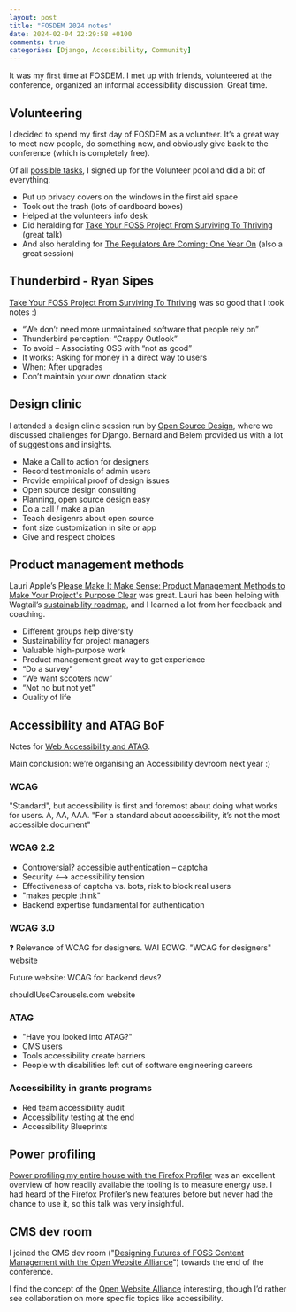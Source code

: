```yaml
---
layout: post
title: "FOSDEM 2024 notes"
date: 2024-02-04 22:29:58 +0100
comments: true
categories: [Django, Accessibility, Community]
---
```


It was my first time at FOSDEM. I met up with friends, volunteered at the conference, organized an informal accessibility discussion. Great time.

<!-- more -->

## Volunteering

I decided to spend my first day of FOSDEM as a volunteer. It’s a great way to meet new people, do something new, and obviously give back to the conference (which is completely free).

Of all [possible tasks](https://volunteers.fosdem.org/tasks/), I signed up for the Volunteer pool and did a bit of everything:

- Put up privacy covers on the windows in the first aid space
- Took out the trash (lots of cardboard boxes)
- Helped at the volunteers info desk
- Did heralding for [Take Your FOSS Project From Surviving To Thriving](https://fosdem.org/2024/schedule/event/fosdem-2024-2741-take-your-foss-project-from-surviving-to-thriving/) (great talk)
- And also heralding for [The Regulators Are Coming: One Year On](https://fosdem.org/2024/schedule/event/fosdem-2024-3683-the-regulators-are-coming-one-year-on/) (also a great session)

## Thunderbird - Ryan Sipes

[Take Your FOSS Project From Surviving To Thriving](https://fosdem.org/2024/schedule/event/fosdem-2024-2741-take-your-foss-project-from-surviving-to-thriving/) was so good that I took notes :)

- “We don’t need more unmaintained software that people rely on”
- Thunderbird perception: “Crappy Outlook”
- To avoid – Associating OSS with “not as good”
- It works: Asking for money in a direct way to users
- When: After upgrades
- Don’t maintain your own donation stack

## Design clinic

I attended a design clinic session run by [Open Source Design](https://opensourcedesign.net/), where we discussed challenges for Django.
Bernard and Belem provided us with a lot of suggestions and insights.

- Make a Call to action for designers
- Record testimonials of admin users
- Provide empirical proof of design issues
- Open source design consulting
- Planning, open source design easy
- Do a call / make a plan
- Teach desigenrs about open source
- font size customization in site or app
- Give and respect choices

## Product management methods

Lauri Apple’s [Please Make It Make Sense: Product Management Methods to Make Your Project's Purpose Clear](https://fosdem.org/2024/schedule/event/fosdem-2024-1693-please-make-it-make-sense-product-management-methods-to-make-your-project-s-purpose-clear/) was great. Lauri has been helping with Wagtail’s [sustainability roadmap](https://github.com/wagtail/rfcs/pull/90), and I learned a lot from her feedback and coaching.

- Different groups help diversity
- Sustainability for project managers
- Valuable high-purpose work
- Product management great way to get experience
- “Do a survey”
- “We want scooters now”
- “Not no but not yet”
- Quality of life

## Accessibility and ATAG BoF

Notes for [Web Accessibility and ATAG](https://fosdem.org/2024/schedule/event/fosdem-2024-3757-web-accessibility-and-atag/).

Main conclusion: we’re organising an Accessibility devroom next year :)

### WCAG

"Standard", but accessibility is first and foremost about doing what works for users. A, AA, AAA. "For a standard about accessibility, it’s not the most accessible document"

### WCAG 2.2

- Controversial? accessible authentication – captcha
- Security <--> accessibility tension
- Effectiveness of captcha vs. bots, risk to block real users
- "makes people think"
- Backend expertise fundamental for authentication

### WCAG 3.0

❓ Relevance of WCAG for designers. WAI EOWG. "WCAG for designers" website

Future website: WCAG for backend devs?

shouldIUseCarousels.com website

### ATAG

- "Have you looked into ATAG?"
- CMS users
- Tools accessibility create barriers
- People with disabilities left out of software engineering careers

### Accessibility in grants programs

- Red team accessibility audit
- Accessibility testing at the end
- Accessibility Blueprints

## Power profiling

[Power profiling my entire house with the Firefox Profiler](https://fosdem.org/2024/schedule/event/fosdem-2024-2723-power-profiling-my-entire-house-with-the-firefox-profiler/) was an excellent overview of how readily available the tooling is to measure energy use.
I had heard of the Firefox Profiler’s new features before but never had the chance to use it, so this talk was very insightful.

## CMS dev room

I joined the CMS dev room ("[Designing Futures of FOSS Content Management with the Open Website Alliance](https://fosdem.org/2024/schedule/track/open-website-alliance/)") towards the end of the conference.

I find the concept of the [Open Website Alliance](https://openwebsitealliance.org/) interesting, though I’d rather see collaboration on more specific topics like accessibility.
